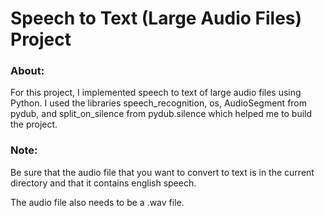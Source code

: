 # Speech to Text (Large Audio Files) Project
### About: 

For this project, I implemented speech to text of large audio files using Python. I used the libraries speech_recognition, os, AudioSegment from pydub, and split_on_silence from pydub.silence which helped me to build the project.

### Note:

Be sure that the audio file that you want to convert to text is in the current directory and that it contains english speech.

The audio file also needs to be a .wav file.  
